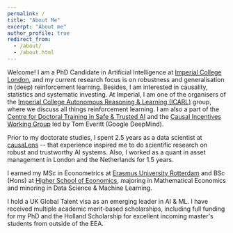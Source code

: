 ```yaml
---
permalink: /
title: "About Me"
excerpt: "About me"
author_profile: true
redirect_from: 
  - /about/
  - /about.html
---
```


Welcome! I am a PhD Candidate in Artificial Intelligence at [Imperial College London](https://www.imperial.ac.uk/), and my current research focus is on robustness and generalisation in (deep) reinforcement learning. Besides, I am interested in causality, statistics and systematic investing. At Imperial, I am one of the organisers of the [Imperial College Autonomous Reasoning & Learning (ICARL)](https://icarl.doc.ic.ac.uk/home) group, where we discuss all things reinforcement learning. I am also a part of the [Centre for Doctoral Training in Safe & Trusted AI](https://safeandtrustedai.org/) and the [Causal Incentives Working Group](https://causalincentives.com/) led by Tom Everitt (Google DeepMind).

Prior to my doctorate studies, I spent 2.5 years as a data scientist at [causaLens](https://causalens.com/) -- that experience inspired me to do scientific research on robust and trustworthy AI systems. Also, I worked as a quant in asset management in London and the Netherlands for 1.5 years.

I earned my MSc in Econometrics at [Erasmus University Rotterdam](https://www.eur.nl/en) and BSc (Hons) at [Higher School of Economics](https://www.hse.ru/en/), majoring in Mathematical Economics and minoring in Data Science & Machine Learning. 

I hold a UK Global Talent visa as an emerging leader in AI & ML. I have received multiple academic merit-based scholarships, including full funding for my PhD and the Holland Scholarship for excellent incoming master's students from outside of the EEA.
